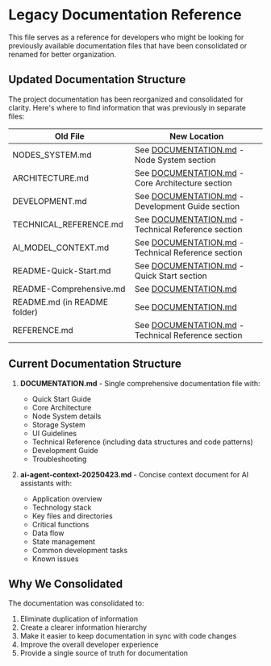 # Legacy Documentation Reference

This file serves as a reference for developers who might be looking for previously available documentation files that have been consolidated or renamed for better organization.

## Updated Documentation Structure

The project documentation has been reorganized and consolidated for clarity. Here's where to find information that was previously in separate files:

| Old File | New Location |
|----------|-------------|
| NODES_SYSTEM.md | See [DOCUMENTATION.md](./DOCUMENTATION.md) - Node System section |
| ARCHITECTURE.md | See [DOCUMENTATION.md](./DOCUMENTATION.md) - Core Architecture section |
| DEVELOPMENT.md | See [DOCUMENTATION.md](./DOCUMENTATION.md) - Development Guide section |
| TECHNICAL_REFERENCE.md | See [DOCUMENTATION.md](./DOCUMENTATION.md) - Technical Reference section |
| AI_MODEL_CONTEXT.md | See [DOCUMENTATION.md](./DOCUMENTATION.md) - Technical Reference section |
| README-Quick-Start.md | See [DOCUMENTATION.md](./DOCUMENTATION.md) - Quick Start section |
| README-Comprehensive.md | See [DOCUMENTATION.md](./DOCUMENTATION.md) |
| README.md (in README folder) | See [DOCUMENTATION.md](./DOCUMENTATION.md) |
| REFERENCE.md | See [DOCUMENTATION.md](./DOCUMENTATION.md) - Technical Reference section |

## Current Documentation Structure

1. **DOCUMENTATION.md** - Single comprehensive documentation file with:
   - Quick Start Guide
   - Core Architecture
   - Node System details
   - Storage System
   - UI Guidelines
   - Technical Reference (including data structures and code patterns)
   - Development Guide
   - Troubleshooting

2. **ai-agent-context-20250423.md** - Concise context document for AI assistants with:
   - Application overview
   - Technology stack
   - Key files and directories
   - Critical functions
   - Data flow
   - State management
   - Common development tasks
   - Known issues

## Why We Consolidated

The documentation was consolidated to:
1. Eliminate duplication of information
2. Create a clearer information hierarchy
3. Make it easier to keep documentation in sync with code changes
4. Improve the overall developer experience
5. Provide a single source of truth for documentation